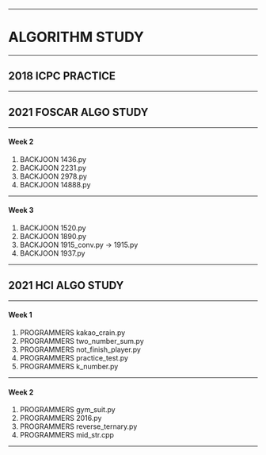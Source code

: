 ------------------------------
# ALGORITHM STUDY
------------------------------
## 2018 ICPC PRACTICE
------------------------------
## 2021 FOSCAR ALGO STUDY
------------------------------
#### Week 2
1. BACKJOON 1436.py
2. BACKJOON 2231.py
3. BACKJOON 2978.py
4. BACKJOON 14888.py
------------------------------
#### Week 3
1. BACKJOON 1520.py
2. BACKJOON 1890.py
3. BACKJOON 1915_conv.py -> 1915.py
4. BACKJOON 1937.py
------------------------------
## 2021 HCI ALGO STUDY
------------------------------
#### Week 1
1. PROGRAMMERS kakao_crain.py
2. PROGRAMMERS two_number_sum.py
3. PROGRAMMERS not_finish_player.py
4. PROGRAMMERS practice_test.py
5. PROGRAMMERS k_number.py
------------------------------
#### Week 2
1. PROGRAMMERS gym_suit.py
2. PROGRAMMERS 2016.py
3. PROGRAMMERS reverse_ternary.py
4. PROGRAMMERS mid_str.cpp
------------------------------
